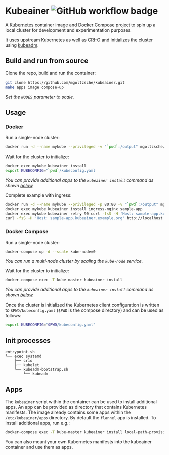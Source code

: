Kubeainer ![GitHub workflow badge](https://github.com/mgoltzsche/kubeainer/workflows/Semantic%20release/badge.svg)
=

A [Kubernetes](https://kubernetes.io/) container image and [Docker Compose](https://docs.docker.com/compose/compose-file/compose-file-v3/) project to spin up a local cluster for development and experimentation purposes.

It uses upstream Kubernetes as well as [CRI-O](https://github.com/cri-o/cri-o) and initializes the cluster using [kubeadm](https://github.com/kubernetes/kubeadm).

## Build and run from source

Clone the repo, build and run the container:
```sh
git clone https://github.com/mgoltzsche/kubeainer.git
make apps image compose-up
```
_Set the `NODES` parameter to scale._

## Usage

### Docker

Run a single-node cluster:
```sh
docker run -d --name mykube --privileged -v "`pwd`:/output" mgoltzsche/kubeainer:latest
```

Wait for the cluster to initialize:
```sh
docker exec mykube kubeainer install
export KUBECONFIG="`pwd`/kubeconfig.yaml
```
_You can provide additional apps to the `kubeainer install` command as shown [below](#apps)._  

Complete example with ingress:
```sh
docker run -d --name mykube --privileged -p 80:80 -v "`pwd`:/output" mgoltzsche/kubeainer:latest
docker exec mykube kubeainer install ingress-nginx sample-app
docker exec mykube kubeainer retry 90 curl -fsS -H 'Host: sample-app.kubeainer.example.org' http://localhost
curl -fsS -H 'Host: sample-app.kubeainer.example.org' http://localhost
```

### Docker Compose

Run a single-node cluster:
```sh
docker-compose up -d --scale kube-node=0
```
_You can run a multi-node cluster by scaling the `kube-node` service._  

Wait for the cluster to initialize:
```sh
docker-compose exec -T kube-master kubeainer install
```
_You can provide additional apps to the `kubeainer install` command as shown [below](#apps)._  

Once the cluster is initialized the Kubernetes client configuration is written to `$PWD/kubeconfig.yaml` (`$PWD` is the compose directory) and can be used as follows:
```sh
export KUBECONFIG="$PWD/kubeconfig.yaml"
```

## Init processes

```
entrypoint.sh
└── exec systemd
    ├── crio
    ├── kubelet
    └── kubeadm-bootstrap.sh
        └── kubeadm
```

## Apps

The `kubeainer` script within the container can be used to install additional apps.
An app can be provided as directory that contains Kubernetes manifests.
The image already contains some apps within the `/etc/kubeainer/apps` directory.
By default the `flannel` app is installed.
To install additional apps, run e.g.:
```sh
docker-compose exec -T kube-master kubeainer install local-path-provisioner ingress-nginx cert-manager metallb external-dns
```

You can also mount your own Kubernetes manifests into the kubeainer container and use them as apps.
